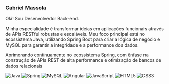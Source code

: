 ### Gabriel Massola

Olá! Sou Desenvolvedor Back-end.

Minha especialidade é transformar ideias em aplicações funcionais através de APIs RESTful robustas e escaláveis. Meu foco principal está no ecossistema Java, utilizando Spring Boot para criar a lógica de negócio e MySQL para garantir a integridade e a performance dos dados.

Aprimorando contínuamente no ecossistema Spring, com ênfase na construção de APIs REST de alta performance e otimização de bancos de dados relacionais



![Java](https://img.shields.io/badge/java-%23ED8B00.svg?style=for-the-badge&logo=openjdk&logoColor=white)
![Spring](https://img.shields.io/badge/spring-%236DB33F.svg?style=for-the-badge&logo=spring&logoColor=white)
![MySQL](https://img.shields.io/badge/mysql-4479A1.svg?style=for-the-badge&logo=mysql&logoColor=white)
![Angular](https://img.shields.io/badge/angular-%23DD0031.svg?style=for-the-badge&logo=angular&logoColor=white)
![JavaScript](https://img.shields.io/badge/javascript-%23323330.svg?style=for-the-badge&logo=javascript&logoColor=%23F7DF1E)
![HTML5](https://img.shields.io/badge/html5-%23E34F26.svg?style=for-the-badge&logo=html5&logoColor=white)
![CSS3](https://img.shields.io/badge/css3-%231572B6.svg?style=for-the-badge&logo=css3&logoColor=white)


